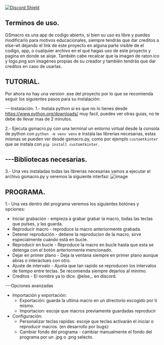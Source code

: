 [![Discord Shield](https://discordapp.com/api/guilds/1022170275984457759/widget.png?style=shield)](https://discord.gg/UEPsBPWF)


Terminos de uso.
----------------
GSmacro es una app de codigo abierto, si bien su uso es libre y puedes modificarlo para motivos educacionales, siempre tendrás que dar creditos a else-wt dejando el link
de este proyecto en alguna parte visible de el codigo, app, o cualquier archivo en el qué hagas uso de este proyecto y pagina en donde se aloje. También cabe recalcar que la imagen de raton.ico y logo.png son imagénes propias
de su creador y también tendrás que dar creditos en caso de usarlas.

TUTORIAL.
----------------
Por ahora no hay una version .exe del proyecto por lo que se recomienda seguir los siguientes pasos para su instalación:

---Instalación.
1.- Instala python si es que no lo tienes desde https://www.python.org/downloads/ muy facil, puedes ver otras guias, no te debe de llevar mas de 2 minutos.

2.- Ejecuta gsmacro.py con una terminal un entorno virtual desde la consola de python con `python -m venv venv` e instala las librerias necesarias, estas
mismas se pueden ver desde gsmacro.py, como por ejemplo `customtkinter` que se instala con `pip install customtkinter`.

---Bibliotecas necesarias.
  - 

3.- Una ves instaladas todas las librerias necesarias vamos a ejecutar el archivo gsmacro.py y veremos la siguiente interfaz:
![image](https://github.com/user-attachments/assets/86cc8b39-eaba-4112-8c9e-c1ebfd0659b1)

PROGRAMA.
---------------
1.- Una ves dentro del programa veremos los siguientes botónes y opciones:
- Iniciar grabación - empieza a grabar grabar la macro, todas las teclas que pulses, y las guarda.
- Reproducir macro - reproduce la macro anteriormente grabada.
- Detener reprodución - detiene la reproducion de la macro, sirve especialmente cuándo está en bucle.
- Reproducir en bucle - Reproduce la macro en bucle hasta que esta se detenga con el botón anteriormente mencionado.
- Dejar en primer plano - Deja la ventana siempre en primer plano aunque abras  o interactues con otro.
- Ajuste de intervalo - Ajusta que tan rapido se reproducen los intervalos de tiempo entre teclas. Se recomienda siempre dejarlos al minimo.
- Creditos - El nombre ya lo dice. @else_. en discord.

---Opciones avanzadas
- Importación y exportación:
  - Exportación: guarda la ultima macro en un directorio escogido por ti mismo. 
  - Importacion: escoje que macros previamente guardadas reproducir
- Configuración:
  - Personalizar teclas rapidas: escoje que teclas activarán el iniciar o reproducir macros.
(en desarrollo por bugs):
  - Cambiar fondo del programa - cambiar manualmente el fondo del programa por un .jpg o .png selecto.
